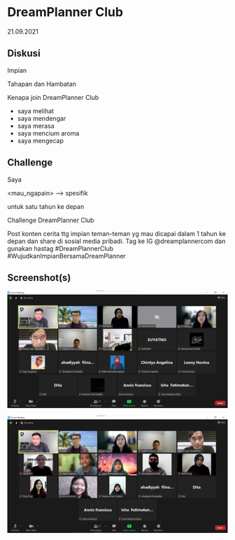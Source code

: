 # DreamPlanner Club

21.09.2021





## Diskusi

Impian

Tahapan dan Hambatan

Kenapa join DreamPlanner Club



- saya melihat
- saya mendengar
- saya merasa
- saya mencium aroma 
- saya mengecap



## Challenge

Saya <nama> 

<mau_ngapain> --> spesifik

untuk satu tahun ke depan

Challenge DreamPlanner Club

Post konten cerita ttg impian teman-teman yg mau dicapai dalam 1 tahun ke depan dan share di sosial media pribadi.
Tag ke IG @dreamplannercom dan gunakan hastag 
#DreamPlannerClub #WujudkanImpianBersamaDreamPlanner



## Screenshot(s)

![image-20210921155056644](img/dream_planner/image-20210921155056644.png)





![image-20210921163347387](img/dream_planner/image-20210921163347387.png)